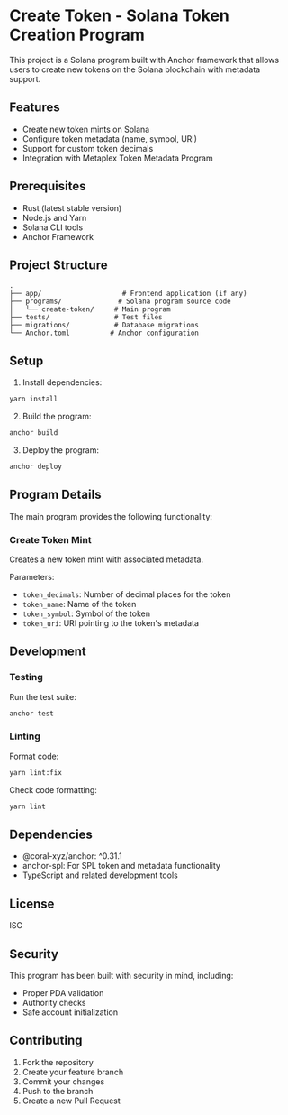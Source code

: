 # Create Token - Solana Token Creation Program

This project is a Solana program built with Anchor framework that allows users to create new tokens on the Solana blockchain with metadata support.

## Features

- Create new token mints on Solana
- Configure token metadata (name, symbol, URI)
- Support for custom token decimals
- Integration with Metaplex Token Metadata Program

## Prerequisites

- Rust (latest stable version)
- Node.js and Yarn
- Solana CLI tools
- Anchor Framework

## Project Structure

```
.
├── app/                    # Frontend application (if any)
├── programs/              # Solana program source code
│   └── create-token/     # Main program
├── tests/                # Test files
├── migrations/           # Database migrations
└── Anchor.toml          # Anchor configuration
```

## Setup

1. Install dependencies:
```bash
yarn install
```

2. Build the program:
```bash
anchor build
```

3. Deploy the program:
```bash
anchor deploy
```

## Program Details

The main program provides the following functionality:

### Create Token Mint

Creates a new token mint with associated metadata.

Parameters:
- `token_decimals`: Number of decimal places for the token
- `token_name`: Name of the token
- `token_symbol`: Symbol of the token
- `token_uri`: URI pointing to the token's metadata

## Development

### Testing

Run the test suite:
```bash
anchor test
```

### Linting

Format code:
```bash
yarn lint:fix
```

Check code formatting:
```bash
yarn lint
```

## Dependencies

- @coral-xyz/anchor: ^0.31.1
- anchor-spl: For SPL token and metadata functionality
- TypeScript and related development tools

## License

ISC

## Security

This program has been built with security in mind, including:
- Proper PDA validation
- Authority checks
- Safe account initialization

## Contributing

1. Fork the repository
2. Create your feature branch
3. Commit your changes
4. Push to the branch
5. Create a new Pull Request 